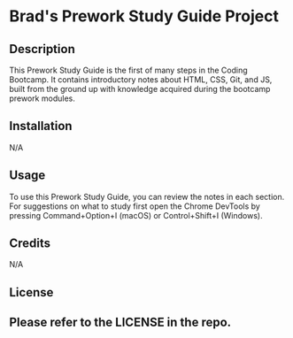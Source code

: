 # Brad's Prework Study Guide Project

## Description


This Prework Study Guide is the first of many steps in the Coding Bootcamp.  It contains introductory notes about HTML, CSS, Git, and JS, built from the ground up with knowledge acquired during the bootcamp prework modules.


## Installation

N/A

## Usage

To use this Prework Study Guide, you can review the notes in each section.  For suggestions on what to study first open the Chrome DevTools by pressing Command+Option+I (macOS) or Control+Shift+I (Windows).  

## Credits

N/A

## License

Please refer to the LICENSE in the repo.
---

